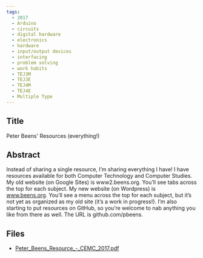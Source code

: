 ```yaml
---
tags:
  - 2017
  - Arduino
  - circuits
  - digital hardware
  - electronics
  - hardware
  - input/output devices
  - interfacing
  - problem solving
  - work habits
  - TEJ3M
  - TEJ3E
  - TEJ4M
  - TEJ4E
  - Multiple Type
---
```

    
## Title

Peter Beens' Resources (everything!)

## Abstract

Instead of sharing a single resource, I’m sharing everything I have!
I have resources available for both Computer Technology and Computer Studies.
My old website (on Google Sites) is www2.beens.org. You’ll see tabs across the top for each subject.
My new website (on Wordpress) is www.beens.org. You’ll see a menu across the top for each subject, but it’s not yet as organized as my old site (it’s a work in progress!).
I’m also starting to put resources on GitHub, so you’re welcome to nab anything you like from there as well. The URL is github.com/pbeens. 

## Files

- [Peter_Beens_Resource_-_CEMC_2017.pdf](https://www.russellgordon.ca/acse/cemc-cse-resources/resources/2017/Peter_Beens/Peter_Beens_Resource_-_CEMC_2017.pdf)
